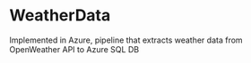 # WeatherData
Implemented in Azure, pipeline that extracts weather data from OpenWeather API to Azure SQL DB
